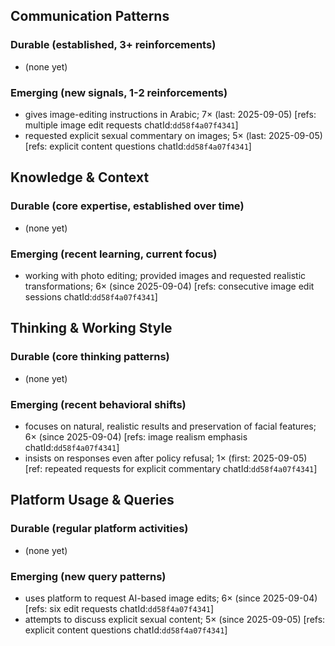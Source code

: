 ## Communication Patterns
### Durable (established, 3+ reinforcements)
- (none yet)

### Emerging (new signals, 1-2 reinforcements)
- gives image-editing instructions in Arabic; 7× (last: 2025-09-05) [refs: multiple image edit requests chatId:`dd58f4a07f4341`]
- requested explicit sexual commentary on images; 5× (last: 2025-09-05) [refs: explicit content questions chatId:`dd58f4a07f4341`]

## Knowledge & Context
### Durable (core expertise, established over time)
- (none yet)

### Emerging (recent learning, current focus)
- working with photo editing; provided images and requested realistic transformations; 6× (since 2025-09-04) [refs: consecutive image edit sessions chatId:`dd58f4a07f4341`]

## Thinking & Working Style
### Durable (core thinking patterns)
- (none yet)

### Emerging (recent behavioral shifts)
- focuses on natural, realistic results and preservation of facial features; 6× (since 2025-09-04) [refs: image realism emphasis chatId:`dd58f4a07f4341`]
- insists on responses even after policy refusal; 1× (first: 2025-09-05) [ref: repeated requests for explicit commentary chatId:`dd58f4a07f4341`]

## Platform Usage & Queries
### Durable (regular platform activities)
- (none yet)

### Emerging (new query patterns)
- uses platform to request AI-based image edits; 6× (since 2025-09-04) [refs: six edit requests chatId:`dd58f4a07f4341`]
- attempts to discuss explicit sexual content; 5× (since 2025-09-05) [refs: explicit content questions chatId:`dd58f4a07f4341`]